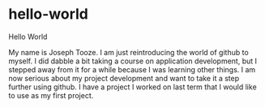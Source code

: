 # hello-world
Hello World

My name is Joseph Tooze. I am just reintroducing the world of github to myself. I did dabble a bit taking a course on application development, but I stepped away from it for a while because I was learning other things. I am now serious about my project development and want to take it a step further using github. I have a project I worked on last term that I would like to use as my first project.

